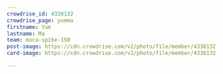 ```yaml
---
crowdrise_id: 4338132
crowdrise_page: yuema
firstname: Yue
lastname: Ma
team: moca-spike-150
post-image: https://cdn.crowdrise.com/v2/photo/file/member/4338132
card-image: https://cdn.crowdrise.com/v2/photo/file/member/4338132

---
```

